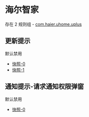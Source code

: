 # 海尔智家

存在 2 规则组 - [com.haier.uhome.uplus](/src/apps/com.haier.uhome.uplus.ts)

## 更新提示

默认禁用

- [快照-0](https://i.gkd.li/import/12726844)
- [快照-1](https://i.gkd.li/import/12726801)

## 通知提示-请求通知权限弹窗

默认禁用

- [快照-0](https://i.gkd.li/import/12726829)
